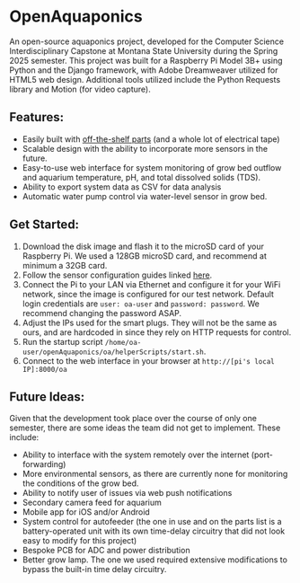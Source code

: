# OpenAquaponics
An open-source aquaponics project, developed for the Computer Science Interdisciplinary Capstone at Montana State University during the Spring 2025 semester. This project was built for a Raspberry Pi Model 3B+ using Python and the Django framework, with Adobe Dreamweaver utilized for HTML5 web design. Additional tools utilized include the Python Requests library and Motion (for video capture). 

## Features:
- Easily built with [off-the-shelf parts](/Parts%20List.md) (and a whole lot of electrical tape)
- Scalable design with the ability to incorporate more sensors in the future.
- Easy-to-use web interface for system monitoring of grow bed outflow and aquarium temperature, pH, and total dissolved solids (TDS).
- Ability to export system data as CSV for data analysis
- Automatic water pump control via water-level sensor in grow bed.

## Get Started:
1. Download the disk image and flash it to the microSD card of your Raspberry Pi. We used a 128GB microSD card, and recommend at minimum a 32GB card.
2. Follow the sensor configuration guides linked [here](/sensorConfiguration.md).
3. Connect the Pi to your LAN via Ethernet and configure it for your WiFi network, since the image is configured for our test network. Default login credentials are `user: oa-user` and `password: password`. We recommend changing the password ASAP.
4. Adjust the IPs used for the smart plugs. They will not be the same as ours, and are hardcoded in since they rely on HTTP requests for control.
5. Run the startup script `/home/oa-user/openAquaponics/oa/helperScripts/start.sh`.
6. Connect to the web interface in your browser at `http://[pi's local IP]:8000/oa`

## Future Ideas:
Given that the development took place over the course of only one semester, there are some ideas the team did not get to implement. These include:
- Ability to interface with the system remotely over the internet (port-forwarding)
- More environmental sensors, as there are currently none for monitoring the conditions of the grow bed.
- Ability to notify user of issues via web push notifications
- Secondary camera feed for aquarium
- Mobile app for iOS and/or Android
- System control for autofeeder (the one in use and on the parts list is a battery-operated unit with its own time-delay circuitry that did not look easy to modify for this project)
- Bespoke PCB for ADC and power distribution
- Better grow lamp. The one we used required extensive modifications to bypass the built-in time delay circuitry.
